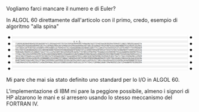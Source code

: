 Vogliamo farci mancare il numero e di Euler?

In ALGOL 60 direttamente dall'articolo con il primo, credo, esempio di algoritmo "alla spina"

![Output](https://github.com/MarcoVerpelli/Sorgenti-Mainframe/blob/master/E/OUTPUT.png)

Mi pare che mai sia stato definito uno standard per lo I/O in ALGOL 60.

L'implementazione di IBM mi pare la peggiore possibile, almeno i signori di HP alzarono le
mani e si arresero usando lo stesso meccanismo del FORTRAN IV.
